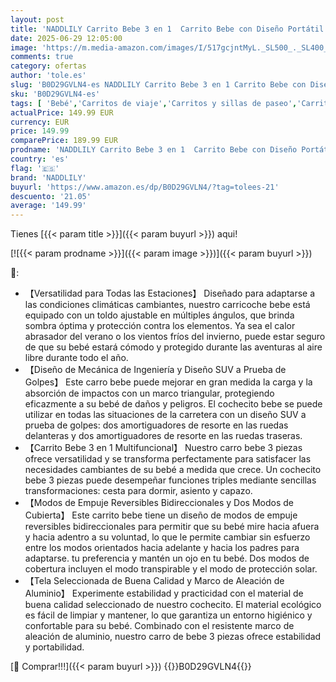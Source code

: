 ```yaml
---
layout: post
title: 'NADDLILY Carrito Bebe 3 en 1  Carrito Bebe con Diseño Portátil Plegable de Un Clic  Carro de Bebe 3 Piezas con Empuje Reversible de Dos Vías  Cochecito Bebe 3 Piezas con Accesorios  V9 Black '
date: 2025-06-29 12:05:00
image: 'https://m.media-amazon.com/images/I/517gcjntMyL._SL500_._SL400_.jpg'
comments: true
category: ofertas
author: 'tole.es'
slug: 'B0D29GVLN4-es NADDLILY Carrito Bebe 3 en 1 Carrito Bebe con Diseño...'
sku: 'B0D29GVLN4-es'
tags: [ 'Bebé','Carritos de viaje','Carritos y sillas de paseo','Carritos, sillas de paseo y accesorios','bebe','naddlily','🇪🇸', ]
actualPrice: 149.99 EUR
currency: EUR
price: 149.99
comparePrice: 189.99 EUR
prodname: 'NADDLILY Carrito Bebe 3 en 1  Carrito Bebe con Diseño Portátil Plegable de Un Clic  Carro de Bebe 3 Piezas con Empuje Reversible de Dos Vías  Cochecito Bebe 3 Piezas con Accesorios  V9 Black '
country: 'es'
flag: '🇪🇸'
brand: 'NADDLILY'
buyurl: 'https://www.amazon.es/dp/B0D29GVLN4/?tag=tolees-21'
descuento: '21.05'
average: '149.99'
---
```


Tienes [{{< param title >}}]({{< param buyurl >}}) aqui!

[![{{< param prodname >}}]({{< param image >}})]({{< param buyurl >}})

🔎:

- 【Versatilidad para Todas las Estaciones】 Diseñado para adaptarse a las condiciones climáticas cambiantes, nuestro carricoche bebe está equipado con un toldo ajustable en múltiples ángulos, que brinda sombra óptima y protección contra los elementos. Ya sea el calor abrasador del verano o los vientos fríos del invierno, puede estar seguro de que su bebé estará cómodo y protegido durante las aventuras al aire libre durante todo el año.
- 【Diseño de Mecánica de Ingeniería y Diseño SUV a Prueba de Golpes】 Este carro bebe puede mejorar en gran medida la carga y la absorción de impactos con un marco triangular, protegiendo eficazmente a su bebé de daños y peligros. El cochecito bebe se puede utilizar en todas las situaciones de la carretera con un diseño SUV a prueba de golpes: dos amortiguadores de resorte en las ruedas delanteras y dos amortiguadores de resorte en las ruedas traseras.
- 【Carrito Bebe 3 en 1 Multifuncional】 Nuestro carro bebe 3 piezas ofrece versatilidad y se transforma perfectamente para satisfacer las necesidades cambiantes de su bebé a medida que crece. Un cochecito bebe 3 piezas puede desempeñar funciones triples mediante sencillas transformaciones: cesta para dormir, asiento y capazo.
- 【Modos de Empuje Reversibles Bidireccionales y Dos Modos de Cubierta】 Este carrito bebe tiene un diseño de modos de empuje reversibles bidireccionales para permitir que su bebé mire hacia afuera y hacia adentro a su voluntad, lo que le permite cambiar sin esfuerzo entre los modos orientados hacia adelante y hacia los padres para adaptarse. tu preferencia y mantén un ojo en tu bebé. Dos modos de cobertura incluyen el modo transpirable y el modo de protección solar.
- 【Tela Seleccionada de Buena Calidad y Marco de Aleación de Aluminio】 Experimente estabilidad y practicidad con el material de buena calidad seleccionado de nuestro cochecito. El material ecológico es fácil de limpiar y mantener, lo que garantiza un entorno higiénico y confortable para su bebé. Combinado con el resistente marco de aleación de aluminio, nuestro carro de bebe 3 piezas ofrece estabilidad y portabilidad.

[🛒 Comprar!!!]({{< param buyurl >}})
{{<world>}}B0D29GVLN4{{</world>}}
